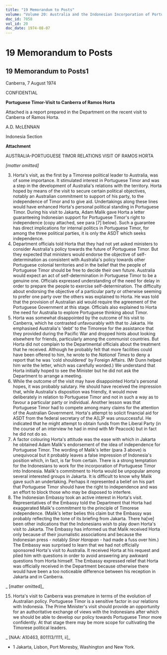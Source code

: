 ```yaml
---
title: "19 Memorandum to Posts"
volume: "Volume 20: Australia and the Indonesian Incorporation of Portuguese Timor, 1974-1976"
doc_id: 7858
vol_id: 20
doc_date: 1974-08-07
---
```


# 19 Memorandum to Posts

## 19 Memorandum to Posts1

Canberra, 7 August 1974

CONFIDENTIAL

**Portuguese Timor-Visit to Canberra of Ramos Horta**

Attached is a report prepared in the Department on the recent visit to Canberra of Ramos Horta.

A.D. McLENNAN

Indonesia Section

**Attachment**

AUSTRALIA-PORTUGUESE TIMOR RELATIONS VISIT OF RAMOS HORTA

_[matter omitted]_

  3. Horta's visit, as the first by a Timorese political leader to Australia, was of some importance. It stimulated interest in Portuguese Timor and was a step in the development of Australia's relations with the territory. Horta hoped by means of the visit to secure certain political objectives, notably an Australian commitment to support of his party, to the independence of Timor and to give aid. Undertakings along these lines would have enhanced Horta's personal political standing in Portuguese Timor. During his visit to Jakarta, Adam Malik gave Horta a letter guaranteeing Indonesian support for Portuguese Timor's right to independence (copy attached, see para [7] below). Such a guarantee has direct implications for internal politics in Portuguese Timor, for among the three political parties, it is only the ASDT which seeks independence.
  4. Department officials told Horta that they had not yet asked ministers to consider Australia's policy towards the future of Portuguese Timor. But they expected that ministers would endorse the objective of self-determination as consistent with Australia's policy towards other Portuguese colonial territories and in the belief that the people of Portuguese Timor should be free to decide their own future. Australia would expect an act of self-determination in Portuguese Timor to be a genuine one. Officials expressed understanding of the need for delay in order to prepare the people to exercise self-determination. The difficulty about endorsing the objective of a particular party or otherwise seeming to prefer one party over the others was explained to Horta. He was told that the provision of Australian aid would require the agreement of the Portuguese Government at this stage. Officials also explained to Horta the need for Australia to explore Portuguese thinking about Timor.
  5. Horta was somewhat disappointed by the outcome of his visit to Canberra, which he contrasted unfavourably with that to Jakarta. He emphasised Australia's 'debt' to the Timorese for the assistance that they provided during the Pacific War and dropped hints about looking elsewhere for friends, particularly among the communist countries. But Horta did not complain to the Departmental officials about the treatment that he received. Although he probably felt that more facilities could have been offered to him, he wrote to the _National Times_ to deny a report that he was 'cold shouldered' by Foreign Affairs. (Mr Dunn helped him write the letter, which was carefully worded.) We understand that Horta initially hoped to see the Minister but he did not ask the Department to arrange a meeting.
  6. While the outcome of the visit may have disappointed Horta's personal hopes, it was probably salutary. He should have received the impression that, while Australia's disposition was friendly, it would move deliberately in relation to Portuguese Timor and not in such a way as to favour a particular party or individual. Another lesson was that Portuguese Timor had to compete among many claims for the attention of the Australian Government. Horta's attempt to solicit financial aid for ASDT from the federal secretary of the A[L]P was unsuccessful. He indicated that he might attempt to obtain funds from the Liberal Party (in the course of an interview he had in mind with Mr Peacock) but in fact he did not do so.
  7. A factor colouring Horta's attitude was the ease with which in Jakarta he obtained Adam Malik's endorsement of the idea of independence for Portuguese Timor. The wording of Malik's letter (para 3 above) is unequivocal but it probably leaves a false impression of Indonesia's position which, in fact, is far from certain. There is a strong temptation for the Indonesians to work for the incorporation of Portuguese Timor into Indonesia. Malik's commitment to Horta would be unpopular among several interested groups in Jakarta. It is difficult to know why Malik gave such an undertaking. Perhaps it represented a belief on his part that Portuguese Timor should have the right to independence and was an effort to block those who may be disposed to interfere.
  8. The Indonesian Embassy took an active interest in Horta's visit. Representatives of the Embassy told the Department that Horta had exaggerated Malik's commitment to the principle of Timorese independence. (Malik's letter belies this claim but the Embassy was probably reflecting the tone of its briefing from Jakarta. There ha[ve] been other indications that the Indonesians wish to play down Horta's visit to Jakarta. The Embassy has informed us that Malik received Horta only because of their journalistic associations and because the Indonesian press - notably _Sinar Harapan_ \- had made a fuss over him.) The Embassy was surprised to learn that we had not officially sponsored Horta's visit to Australia. It received Horta at his request and plied him with questions in order to avoid answering any awkward questions from Horta himself. The Embassy expressed relief that Horta was officially received in the Department because otherwise there would have been a too noticeable difference between his reception in Jakarta and in Canberra.



_ [matter omitted]_

  15. Horta's visit to Canberra was premature in terms of the evolution of Australian policy. Portuguese Timor is a sensitive factor in our relations with Indonesia. The Prime Minister's visit should provide an opportunity for an authoritative exchange of views with the Indonesians after which we should be able to develop our policy towards Portuguese Timor more confidently. At that stage there may be more scope for cultivating the Timorese political leaders.



_ [NAA: A10463, 801113/1111, ii]_

  * 1 Jakarta, Lisbon, Port Moresby, Washington and New York.


